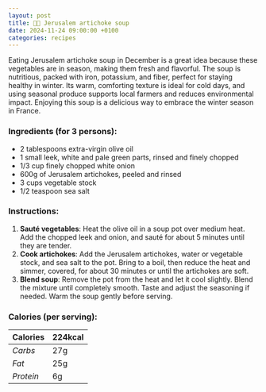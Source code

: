 ```yaml
---
layout: post
title: 👨‍🍳 Jerusalem artichoke soup
date: 2024-11-24 09:00:00 +0100
categories: recipes
---
```


Eating Jerusalem artichoke soup in December is a great idea because these vegetables are in season, making them fresh and flavorful. The soup is nutritious, packed with iron, potassium, and fiber, perfect for staying healthy in winter. Its warm, comforting texture is ideal for cold days, and using seasonal produce supports local farmers and reduces environmental impact. Enjoying this soup is a delicious way to embrace the winter season in France.

### Ingredients (for 3 persons):
- 2 tablespoons extra-virgin olive oil
- 1 small leek, white and pale green parts, rinsed and finely chopped
- 1/3 cup finely chopped white onion
- 600g of Jerusalem artichokes, peeled and rinsed
- 3 cups vegetable stock
- 1/2 teaspoon sea salt

### Instructions:

1. **Sauté vegetables**: Heat the olive oil in a soup pot over medium heat. Add the chopped leek and onion, and sauté for about 5 minutes until they are tender.
2. **Cook artichokes**: Add the Jerusalem artichokes, water or vegetable stock, and sea salt to the pot. Bring to a boil, then reduce the heat and simmer, covered, for about 30 minutes or until the artichokes are soft.
3. **Blend soup**: Remove the pot from the heat and let it cool slightly. Blend the mixture until completely smooth. Taste and adjust the seasoning if needed. Warm the soup gently before serving.

### Calories (per serving):

| **Calories** | 224kcal |
| ----------- | ----------- |
| *Carbs* | 27g |
| *Fat* | 25g |
| *Protein* | 6g |